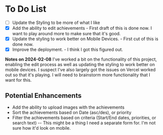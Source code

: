 # To Do List
 - [ ] Update the Styling to be more of what I like
- [x] Add the ability to edit achievements - First draft of this is done now. I want to play around more to make sure that it's good.
- [x] Update the styling to work better on Mobile Devices. - First cut of this is done now.
- [x] Improve the deployment. - I think I got this figured out.

**Notes on 2024-02-08**
I've worked a bit on the functionality of this project, enabling the edit process as well as updating the styling to work better on mobile devices. I suspect I've also largely got the issues on Vercel worked out so that it's playing. I will need to brainstorm more functionality that I want for this.

## Potential Enhancements
- Add the ability to upload images with the achievements
- Sort the achievements based on Date (asc/des), or priority
- Filter the achievements based on criteria (Start/End dates, priorities, or search text)
-- This might be a thing I need a separate form for. I'm not sure how it'd look on mobile.